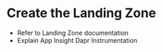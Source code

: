 # Create the Landing Zone

* Refer to Landing Zone documentation
* Explain App Insight Dapr Instrumentation

